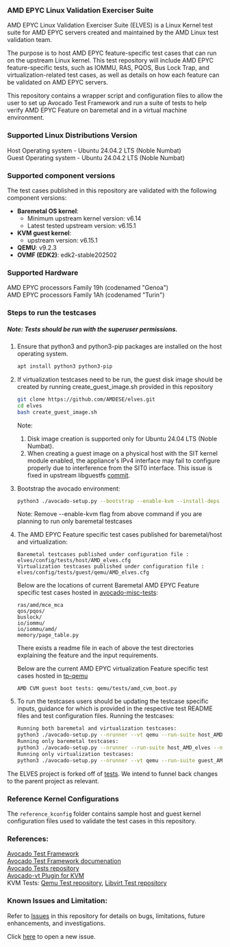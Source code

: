 ### AMD EPYC Linux Validation Exerciser Suite
AMD EPYC Linux Validation Exerciser Suite (ELVES) is a Linux Kernel test suite for AMD EPYC servers
created and maintained by the AMD Linux test validation team.

The purpose is to host AMD EPYC feature-specific test cases that can run on the upstream Linux kernel. This
test repository will include AMD EPYC feature-specific tests, such as IOMMU, RAS, PQOS, Bus Lock Trap, and
virtualization-related test cases, as well as details on how each feature can be validated on AMD EPYC servers.

This repository contains a wrapper script and configuration files to allow the user to set up
Avocado Test Framework and run a suite of tests to help verify AMD EPYC Feature on baremetal and 
in a virtual machine environment.

### Supported Linux Distributions Version
Host Operating system - Ubuntu 24.04.2 LTS (Noble Numbat)<br>
Guest Operating system - Ubuntu 24.04.2 LTS (Noble Numbat)

### Supported component versions
The test cases published in this repository are validated with the following component versions:
- **Baremetal OS kernel**:
    * Minimum upstream kernel version: v6.14
    * Latest tested upstream version: v6.15.1
- **KVM guest kernel**:
    * upstream version: v6.15.1
- **QEMU**: v9.2.3
- **OVMF (EDK2)**: edk2-stable202502

### Supported Hardware
AMD EPYC processors Family 19h (codenamed "Genoa")<br>
AMD EPYC processors Family 1Ah (codenamed "Turin")

### Steps to run the testcases
##### Note: Tests should be run with the superuser permissions.

1. Ensure that python3 and python3-pip packages are installed on the host operating system.
    ```bash
    apt install python3 python3-pip
    ```

2. If virtualization testcases need to be run, the guest disk image should be created by running create_guest_image.sh provided in this repository
    ```bash
    git clone https://github.com/AMDESE/elves.git
    cd elves
    bash create_guest_image.sh
    ```
    Note:
    1. Disk image creation is supported only for Ubuntu 24.04 LTS (Noble Numbat).
    2. When creating a guest image on a physical host with the SIT kernel module enabled, the appliance's IPv4 interface may fail to configure properly due to interference from the SIT0 interface. This issue is fixed in upstream libguestfs [commit](https://github.com/libguestfs/libguestfs/commit/dc218b25f0bc2704918748e4e8120ec436783e58).

3. Bootstrap the avocado environment:
    ```bash
    python3 ./avocado-setup.py --bootstrap --enable-kvm --install-deps --no-download
    ```
    Note: Remove --enable-kvm flag from above command if you are planning to run only baremetal testcases<br>

4. The AMD EPYC Feature specific test cases published for baremetal/host and virtualization:
    ```
    Baremetal testcases published under configuration file : elves/config/tests/host/AMD_elves.cfg
    Virtualization testcases published under configuration file : elves/config/tests/guest/qemu/AMD_elves.cfg
    ```

    Below are the locations of current Baremetal AMD EPYC Feature specific test cases hosted in [avocado-misc-tests](https://github.com/AMDESE/avocado-misc-tests/tree/AMD_elves):
    ```
    ras/amd/mce_mca
    qos/pqos/
    buslock/
    io/iommu/
    io/iommu/amd/
    memory/page_table.py
    ```
    There exists a readme file in each of above the test directories explaining the feature and the input requirements.

    Below are the current AMD EPYC virtualization Feature specific test cases hosted in [tp-qemu](https://github.com/AMDESE/tp-qemu)
    ```
    AMD CVM guest boot tests: qemu/tests/amd_cvm_boot.py
    ```

5. To run the testcases users should be updating the testcase specific inputs, guidance for which is provided in the respective test README files and test configuration files.
    Running the testcases:
    ```bash
    Running both baremetal and virtualization testcases:
    python3 ./avocado-setup.py --nrunner --vt qemu --run-suite host_AMD_elves,guest_AMD_elves --guest-os 24.04-server.x86_64 --no-download
    Running only baremetal testcases:
    python3 ./avocado-setup.py --nrunner --run-suite host_AMD_elves --no-download
    Running only virtualization testcases:
    python3 ./avocado-setup.py --nrunner --vt qemu --run-suite guest_AMD_elves --guest-os 24.04-server.x86_64 --no-download
    ```
The ELVES project is forked off of [tests](https://github.com/lop-devops/tests). We intend to funnel back changes to the parent project as relevant.

### Reference Kernel Configurations
The `reference_kconfig` folder contains sample host and guest kernel configuration files used to validate the test cases in this repository. 

### References:
[Avocado Test Framework](https://github.com/avocado-framework/avocado)<br>
[Avocado Test Framework documenation](https://avocado-framework.readthedocs.io/en/103.0/)<br>
[Avocado Tests repository](https://github.com/lop-devops/test)<br>
[Avocado-vt Plugin for KVM](https://github.com/avocado-framework/avocado-vt)<br>
KVM Tests: [Qemu Test repository](https://github.com/autotest/tp-qemu), [Libvirt Test repository](https://github.com/autotest/tp-libvirt)

### Known Issues and Limitation:
Refer to [Issues](https://github.com/AMDESE/elves/issues) in this repository for details on bugs, limitations, future enhancements, and investigations.

Click [here](https://github.com/AMDESE/elves/issues/new/choose) to open a new issue.
